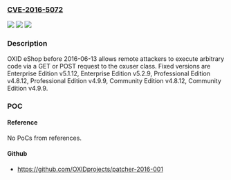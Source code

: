 ### [CVE-2016-5072](https://cve.mitre.org/cgi-bin/cvename.cgi?name=CVE-2016-5072)
![](https://img.shields.io/static/v1?label=Product&message=OXID%20eShop%20before%202016-06-13&color=blue)
![](https://img.shields.io/static/v1?label=Version&message=n%2Fa&color=blue)
![](https://img.shields.io/static/v1?label=Vulnerability&message=RCE&color=brighgreen)

### Description

OXID eShop before 2016-06-13 allows remote attackers to execute arbitrary code via a GET or POST request to the oxuser class. Fixed versions are Enterprise Edition v5.1.12, Enterprise Edition v5.2.9, Professional Edition v4.8.12, Professional Edition v4.9.9, Community Edition v4.8.12, Community Edition v4.9.9.

### POC

#### Reference
No PoCs from references.

#### Github
- https://github.com/OXIDprojects/patcher-2016-001

